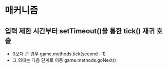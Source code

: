 # 매커니즘
## 입력 제한 시간부터 setTimeout()을 통한 tick() 재귀 호출
- 0보다 큰 경우 game.methods.tick(second - 1)
- 그 외에는 다음 단계로 이동 game.methods.goNext()